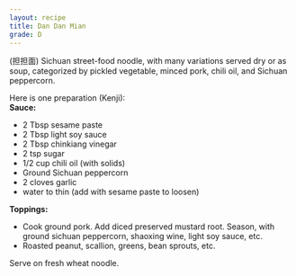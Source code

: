 ```yaml
---
layout: recipe
title: Dan Dan Mian
grade: D
---
```

<!-- stub -->
(担担面) Sichuan street-food noodle, with many variations served dry or as soup, 
categorized by pickled vegetable, minced pork, chili oil, and Sichuan peppercorn.
<!-- endstub -->

Here is one preparation (Kenji):  
**Sauce:** 
- 2 Tbsp sesame paste
- 2 Tbsp light soy sauce
- 2 Tbsp chinkiang vinegar
- 2 tsp sugar
- 1/2 cup chili oil (with solids)
- Ground Sichuan peppercorn
- 2 cloves garlic
- water to thin (add with sesame paste to loosen)

**Toppings:**
- Cook ground pork. Add diced preserved mustard root. Season, with ground sichuan peppercorn, shaoxing wine, light soy sauce, etc.
- Roasted peanut, scallion, greens, bean sprouts, etc.

Serve on fresh wheat noodle. 